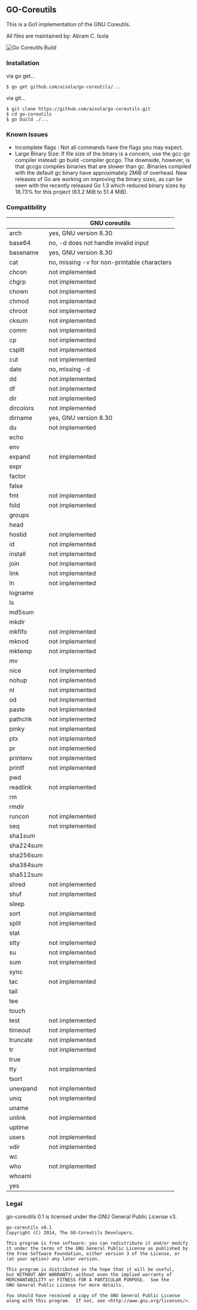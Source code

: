 GO-Coreutils
------------
This is a Go1 implementation of the GNU Coreutils.

All files are maintained by: Abram C. Isola

![Go Coreutils Build](https://magnum-ci.com/status/3ebdc7894c138b7d57e3993c0b302747.png)

### Installation

via go get...

    $ go get github.com/aisola/go-coreutils/...

via git...

    $ git clone https://github.com/aisola/go-coreutils.git
    $ cd go-coreutils
    $ go build ./...

### Known Issues

+ Incomplete flags : Not all commands have the flags you may expect.
+ Large Binary Size: If file size of the binary is a concern, use the
gcc-go compiler instead: go build -compiler gccgo. The downside,
however, is that gccgo compiles binaries that are slower than gc.
Binaries compiled with the default gc binary have approximately 2MiB
of overhead. New releases of Go are working on improving the binary
sizes, as can be seen with the recently released Go 1.3 which reduced
binary sizes by 18.73% for this project (63.2 MiB to 51.4 MiB).



### Compatibility

|   | GNU coreutils |
|---|---------------|
| arch | yes, GNU version 8.30 |
| base64 | no, -d does not handle invalid input |
| basename | yes, GNU version 8.30 |
| cat | no, missing -v for non-printable characters |
| chcon | not implemented |
| chgrp | not implemented |
| chown | not implemented |
| chmod | not implemented |
| chroot | not implemented |
| cksum | not implemented |
| comm | not implemented |
| cp | not implemented |
| csplit | not implemented |
| cut | not implemented |
| date | no, missing -d |
| dd | not implemented |
| df | not implemented |
| dir | not implemented |
| dircolors | not implemented |
| dirname | yes, GNU version 8.30 |
| du | not implemented |
| echo | |
| env | |
| expand | not implemented |
| expr | |
| factor | |
| false | |
| fmt | not implemented |
| fold | not implemented |
| groups | |
| head | |
| hostid | not implemented |
| id | not implemented |
| install | not implemented |
| join | not implemented |
| link | not implemented |
| ln | not implemented |
| logname | |
| ls | |
| md5sum | |
| mkdir | |
| mkfifo | not implemented |
| mknod | not implemented |
| mktemp | not implemented |
| mv | |
| nice | not implemented |
| nohup | not implemented |
| nl | not implemented |
| od | not implemented |
| paste | not implemented |
| pathchk | not implemented |
| pinky | not implemented |
| ptx | not implemented |
| pr | not implemented |
| printenv | not implemented |
| printf | not implemented |
| pwd | |
| readlink | not implemented |
| rm | |
| rmdir | |
| runcon | not implemented |
| seq | not implemented |
| sha1sum | |
| sha224sum | |
| sha256sum | |
| sha384sum | |
| sha512sum | |
| shred | not implemented |
| shuf | not implemented |
| sleep | |
| sort | not implemented |
| split | not implemented |
| stat | |
| stty | not implemented |
| su | not implemented |
| sum | not implemented |
| sync | |
| tac | not implemented |
| tail | |
| tee | |
| touch | |
| test | not implemented |
| timeout | not implemented |
| truncate | not implemented |
| tr | not implemented |
| true | |
| tty | not implemented |
| tsort | |
| unexpand | not implemented |
| uniq | not implemented |
| uname | |
| unlink | not implemented |
| uptime | |
| users | not implemented |
| vdir | not implemented |
| wc | |
| who | not implemented |
| whoami | |
| yes | |


### Legal
go-coreutils 0.1 is licensed under the GNU General Public License v3.

    go-coreutils v0.1
    Copyright (C) 2014, The GO-Coreutils Developers.

    This program is free software: you can redistribute it and/or modify
    it under the terms of the GNU General Public License as published by
    the Free Software Foundation, either version 3 of the License, or
    (at your option) any later version.

    This program is distributed in the hope that it will be useful,
    but WITHOUT ANY WARRANTY; without even the implied warranty of
    MERCHANTABILITY or FITNESS FOR A PARTICULAR PURPOSE.  See the
    GNU General Public License for more details.

    You should have received a copy of the GNU General Public License
    along with this program.  If not, see <http://www.gnu.org/licenses/>.
